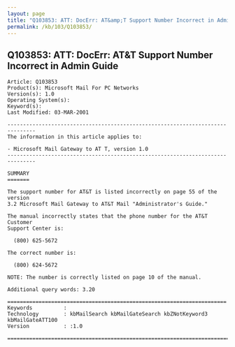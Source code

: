 ```yaml
---
layout: page
title: "Q103853: ATT: DocErr: AT&amp;T Support Number Incorrect in Admin Guide"
permalink: /kb/103/Q103853/
---
```


## Q103853: ATT: DocErr: AT&amp;T Support Number Incorrect in Admin Guide

	Article: Q103853
	Product(s): Microsoft Mail For PC Networks
	Version(s): 1.0
	Operating System(s): 
	Keyword(s): 
	Last Modified: 03-MAR-2001
	
	-------------------------------------------------------------------------------
	The information in this article applies to:
	
	- Microsoft Mail Gateway to AT T, version 1.0 
	-------------------------------------------------------------------------------
	
	SUMMARY
	=======
	
	The support number for AT&T is listed incorrectly on page 55 of the version
	3.2 Microsoft Mail Gateway to AT&T Mail "Administrator's Guide."
	
	The manual incorrectly states that the phone number for the AT&T Customer
	Support Center is:
	
	  (800) 625-5672
	
	The correct number is:
	
	  (800) 624-5672
	
	NOTE: The number is correctly listed on page 10 of the manual.
	
	Additional query words: 3.20
	
	======================================================================
	Keywords          :  
	Technology        : kbMailSearch kbMailGateSearch kbZNotKeyword3 kbMailGateATT100
	Version           : :1.0
	
	=============================================================================
	
